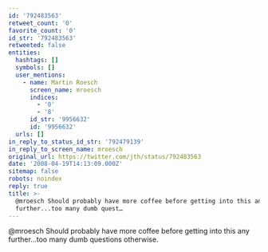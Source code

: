 ```yaml
---
id: '792483563'
retweet_count: '0'
favorite_count: '0'
id_str: '792483563'
retweeted: false
entities:
  hashtags: []
  symbols: []
  user_mentions:
    - name: Martin Roesch
      screen_name: mroesch
      indices:
        - '0'
        - '8'
      id_str: '9956632'
      id: '9956632'
  urls: []
in_reply_to_status_id_str: '792479139'
in_reply_to_screen_name: mroesch
original_url: https://twitter.com/jth/status/792483563
date: '2008-04-19T14:13:09.000Z'
sitemap: false
robots: noindex
reply: true
title: >-
  @mroesch Should probably have more coffee before getting into this any
  further...too many dumb quest…
---
```


@mroesch Should probably have more coffee before getting into this any further...too many dumb questions otherwise.